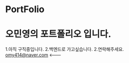 # PortFolio

  오민영의 포트폴리오 입니다.
 =============================
 
 
  
  1.아직 구직중입니다.
  2.백엔드로 가고싶습니다.
  2.연락해주세요. omy414@naver.com <---
